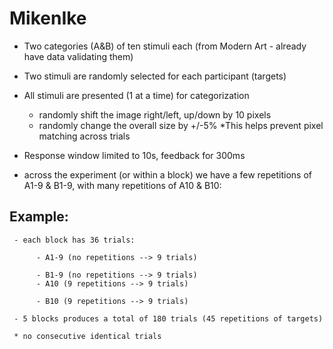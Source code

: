 # MikenIke

- Two categories (A&B) of ten stimuli each (from Modern Art - already have data validating them) 
 
- Two stimuli are randomly selected for each participant (targets)

- All stimuli are presented (1 at a time) for categorization 
   * randomly shift the image right/left, up/down by 10 pixels 
   * randomly change the overall size by +/-5%
   *This helps prevent pixel matching across trials

- Response window limited to 10s, feedback for 300ms
 
- across the experiment (or within a block) we have a few repetitions of A1-9 & B1-9, with many repetitions of A10 & B10:

## Example: 

     - each block has 36 trials:

          - A1-9 (no repetitions --> 9 trials)

          - B1-9 (no repetitions --> 9 trials)
          - A10 (9 repetitions --> 9 trials)

          - B10 (9 repetitions --> 9 trials)

     - 5 blocks produces a total of 180 trials (45 repetitions of targets)

     * no consecutive identical trials



